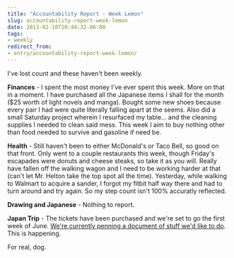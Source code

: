 ```yaml
---
title: "Accountability Report - Week Lemon"
slug: accountability-report-week-lemon
date: 2013-02-10T10:44:32-06:00
tags:
- weekly
redirect_from:
- entry/accountability-report-week-lemon/
---
```

I've lost count and these haven't been weekly.

**Finances** - I spent the most money I've ever spent this week. More on that in a moment. I have purchased all the Japanese items I shall for the month ($25 worth of light novels and manga). Bought some new shoes because every pair I had were quite literally falling apart at the seems. Also did a small Saturday project wherein I resurfaced my table... and the cleaning supplies I needed to clean said mess. This week I aim to buy nothing other than food needed to survive and gasoline if need be.

**Health** - Still haven't been to either McDonald's or Taco Bell, so good on that front. Only went to a couple restaurants this week, though Friday's escapades were donuts and cheese steaks, so take it as you will. Really have fallen off the walking wagon and I need to be working harder at that (can't let Mr. Helton take the top spot all the time). Yesterday, while walking to Walmart to acquire a sander, I forgot my fitbit half way there and had to turn around and try again. So my step count isn't 100% accuratly reflected.

**Drawing and Japanese** - Nothing to report.

**Japan Trip** - The tickets have been purchased and we're set to go the first week of June. [We're currently penning a document of stuff we'd like to do](https://docs.google.com/document/d/1PyQbAA0BFs5QIqFVZ7t9rmRTyDF2qcqoa7qa4AHPVQQ/edit). This is happening.

For real, dog.
